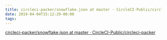 ```yaml
---
title: circleci-packer/snowflake.json at master · CircleCI-Public/circleci-packer
date: 2019-04-04T15:12:29-00:00
tags:
---
```


[circleci-packer/snowflake.json at master · CircleCI-Public/circleci-packer](https://github.com/CircleCI-Public/circleci-packer/blob/master/snowflake/snowflake.json)
